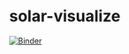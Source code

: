 # solar-visualize
[![Binder](https://mybinder.org/badge_logo.svg)](https://mybinder.org/v2/gh/SineAmor/solar-visualize/master?filepath=%2Fvoila%2Frender%2FComparison_Visualize.ipynb)
